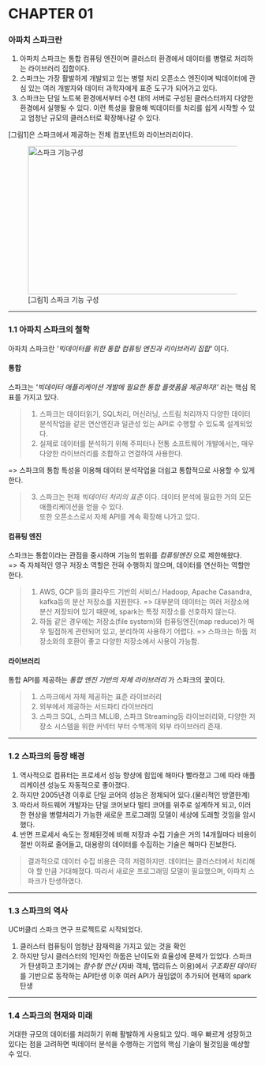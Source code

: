# CHAPTER 01
### 아파치 스파크란

1. 아파치 스파크는 통합 컴퓨팅 엔진이며 클러스터 환경에서 데이터를 병렬로 처리하는 라이브러리 집합이다.    
2. 스파크는 가장 활발하게 개발되고 있는 병렬 처리 오픈소스 엔진이며 빅데이터에 관심 있는 여러 개발자와 데이터 과학자에게 표준 도구가 되어가고 있다.       
3. 스파크는 단일 노트북 환경에서부터 수천 대의 서버로 구성된 클러스터까지 다양한 환경에서 실행될 수 있다. 이런 특성을 활용해 빅데이터를 처리를 쉽게 시작할 수 있고 엄청난 규모의 클러스터로 확장해나갈 수 있다.   

[그림1]은 스파크에서 제공하는 전체 컴포넌트와 라이브러리이다.
<figure>
  <img src='https://m.media-amazon.com/images/S/aplus-media/vc/e6e4e247-7bf5-4090-9156-7a01aedd6acd.png' height="300px" width="450px" title="스파크 기능구성"/>
  <figcaption>[그림1] 스파크 기능 구성</figcaption>
</figure>

- - - 
### 1.1 아파치 스파크의 철학
아파치 스파크란 *'빅데이터를 위한 통합 컴퓨팅 엔진과 리이브러리 집합'* 이다. 
#### 통합
스파크는 *'빅데이터 애플리케이션 개발에 필요한 통합 플랫폼을 제공하자!'* 라는 핵심 목표를 가지고 있다.   
> 1. 스파크는 데이터읽기, SQL처리, 머신러닝, 스트림 처리까지 다양한 데이터 분석작업을 같은 연산엔진과 일관성 있는 API로 수행할 수 있도록 설계되었다.   
> 2. 실제로 데이터를 분석하기 위해 주피터나 전통 소프트웨어 개발에서는, 매우 다양한 라이브러리를 조합하고 연결하여 사용한다.   

=> 스파크의 통합 특성을 이용해 데이터 분석작업을 더쉽고 통합적으로 사용할 수 있게 한다.   
> 3. 스파크는 현재 *빅데이터 처리의 표준* 이다. 데이터 분석에 필요한 거의 모든 애플리케이션을 얻을 수 있다.   
또한 오픈소스로서 자체 API를 계속 확장해 나가고 있다.   
 #### 컴퓨팅 엔진
스파크는 통합이라는 관점을 중시하며 기능의 범위를 *컴퓨팅엔진* 으로 제한해왔다.    
=>  즉 자체적인 영구 저장소 역할은 전혀 수행하지 않으며, 데이터를 연산하는 역할만 한다.   
> 1. AWS, GCP 등의 클라우드 기반의 서비스/ Hadoop, Apache Casandra, kafka등의 분산 저장소를 지원한다. 
=> 대부분의 데이터는 여러 저장소에 분산 저장되어 있기 때문에, spark는 특정 저장소를 선호하지 않는다.   
> 2. 하둡 같은 경우에는 저장소(file system)와 컴퓨팅엔진(map reduce)가 매우 밀접하게 관련되어 있고, 분리하여 사용하기 어렵다. 
=> 스파크는 하둡 저장소와의 호환이 좋고 다양한 저장소에서 사용이 가능함.
#### 라이브러리
통합 API를 제공하는 *통합 엔진 기반의 자체 라이브러리* 가 스파크의 꽃이다.   
> 1. 스파크에서 자체 제공하는 표준 라이브러리
> 2. 외부에서 제공하는 서드파티 라이브러리  
> 3. 스파크 SQL, 스파크 MLLIB, 스파크 Streaming등 라이브러리와, 다양한 저장소 시스템을 위한 커넥터 부터 수백개의 외부 라이브러리 존재.
- - - 
### 1.2 스파크의 등장 배경 
1. 역사적으로 컴퓨터는 프로세서 성능 향상에 힘입에 해마다 빨라졌고 그에 따라 애플리케이션 성능도 자동적으로 좋아졌다. 
2. 하지만 2005년경 이후로 단일 코어의 성능은 정체되어 있다.(물리적인 방열한계)   
3. 따라서 하드웨어 개발자는 단일 코어보다 멀티 코어를 위주로 설계하게 되고, 이러한 현상을 병렬처리가 가능한 새로운 프로그래밍 모델이 세상에 도래할 것임을 암시했다.  
4. 반면 프로세서 속도는 정체된것에 비해 저장과 수집 기술은 거의 14개월마다 비용이 절반 이하로 줄어들고, 대용량의 데이터를 수집하는 기술은 해마다 진보한다.   
> 결과적으로 데이터 수집 비용은 극히 저렴하지만. 데이터는 클러스터에서 처리해야 할 만큼 거대해졌다. 따라서 새로운 프로그래밍 모델이 필요했으며, 아파치 스파크가 탄생하였다.
- - - 
### 1.3 스파크의 역사
UC버클리 스파크 연구 프로젝트로 시작되었다.
1. 클러스터 컴퓨팅이 엄청난 잠재력을 가지고 있는 것을 확인
2. 하지만 당시 클러스터의 1인자인 하둡은 난이도와 효율성에 문제가 있었다. 
스파크가 탄생하고 초기에는 *함수형 연산* (자바 객체, 맵리듀스 이용)에서 *구조화된 데이터* 를 기반으로 동작하는 API탄생
이후 여러 API가 끊임없이 추가되어 현재의 spark 탄생 
- - - 
### 1.4 스파크의 현재와 미래
거대한 규모의 데이터를 처리하기 위해 활발하게 사용되고 있다. 매우 빠르게 성장하고 있다는 점을 고려하면 빅데이터 분석을 수행하는 기업의 핵심 기술이 될것임을 예상할 수 있다.
